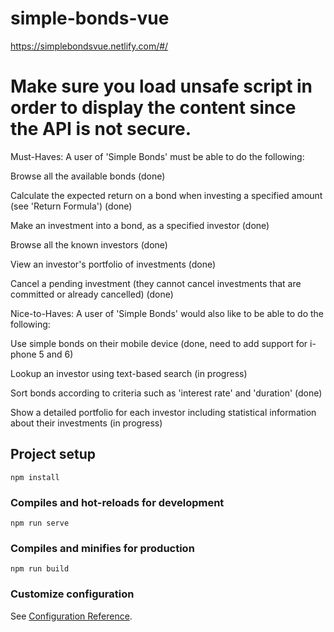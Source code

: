 # simple-bonds-vue


https://simplebondsvue.netlify.com/#/

<h1>Make sure you load unsafe script in order to display the content since the API is not secure.</h1>





Must-Haves: A user of 'Simple Bonds' must be able to do the following:

  Browse all the available bonds (done)

  Calculate the expected return on a bond when investing a specified amount (see 'Return Formula') (done)

  Make an investment into a bond, as a specified investor (done)

  Browse all the known investors (done)

  View an investor's portfolio of investments (done)

  Cancel a pending investment (they cannot cancel investments that are committed or already cancelled) (done)
  
  Nice-to-Haves: A user of 'Simple Bonds' would also like to be able to do the following:
  
  Use simple bonds on their mobile device (done, need to add support for i-phone 5 and 6)

  Lookup an investor using text-based search (in progress)

  Sort bonds according to criteria such as 'interest rate' and 'duration' (done)

  Show a detailed portfolio for each investor including statistical information about their investments (in progress)

## Project setup
```
npm install
```

### Compiles and hot-reloads for development
```
npm run serve
```

### Compiles and minifies for production
```
npm run build
```

### Customize configuration
See [Configuration Reference](https://cli.vuejs.org/config/).

